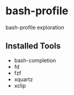 # bash-profile
bash-profile exploration

## Installed Tools
- bash-completion
- fd 
- fzf
- xquartz
- xclip
